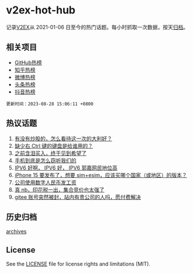 # v2ex-hot-hub

 记录[V2EX](https://www.v2ex.com/)从 2021-01-06 日至今的热门话题。每小时抓取一次数据，按天[归档](archives)。
 
 ## 相关项目

- [GitHub热榜](https://github.com/snaildev/github-hot-hub)
- [知乎热榜](https://github.com/snaildev/zhihu-hot-hub)
- [微博热榜](https://github.com/snaildev/weibo-hot-hub)
- [头条热榜](https://github.com/snaildev/toutiao-hot-hub)
- [抖音热榜](https://github.com/snaildev/douyin-hot-hub)


 `更新时间：2023-08-28 15:06:11 +0800`

## 热议话题

1. [有没有炒股的，怎么看待这一次的大利好？](https://www.v2ex.com/t/968740)
1. [缺少右 Ctrl 键的键盘是给谁用的？](https://www.v2ex.com/t/968801)
1. [之前含泪买入，终于见到希望了](https://www.v2ex.com/t/968738)
1. [手机到底是怎么窃听我们的](https://www.v2ex.com/t/968739)
1. [IPV6 好啊， IPV6 好， IPV6 郭嘉网民地位高](https://www.v2ex.com/t/968683)
1. [iPhone 15 要发布了，想要 sim+esim，应该买哪个国家（或地区）的版本？](https://www.v2ex.com/t/968699)
1. [公司使用数字人民币发工资](https://www.v2ex.com/t/968847)
1. [真 nb，印花税一出，集合竞价也太强了](https://www.v2ex.com/t/968742)
1. [gitee 账号突然被封，站内有贵公司的人吗，愿付费解决](https://www.v2ex.com/t/968826)

## 历史归档

[archives](archives)

## License

See the [LICENSE](LICENSE) file for license rights and limitations (MIT).
